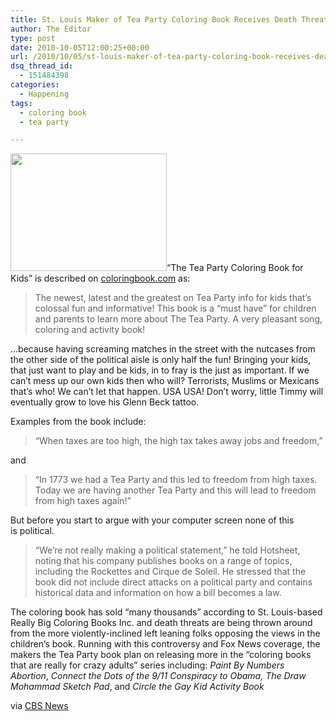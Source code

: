 ```yaml
---
title: St. Louis Maker of Tea Party Coloring Book Receives Death Threats
author: The Editor
type: post
date: 2010-10-05T12:00:25+00:00
url: /2010/10/05/st-louis-maker-of-tea-party-coloring-book-receives-death-threats/
dsq_thread_id:
  - 151484398
categories:
  - Happening
tags:
  - coloring book
  - tea party

---
```

[<img class="alignright size-full wp-image-7154" title="TeaParty-1_370x278" src="http://media.punchingkitty.com/wordpress/2010/10/TeaParty-1_370x278.jpeg?filter=resize&w=250" alt="" width="250" height="188" />][1]&#8220;The Tea Party Coloring Book for Kids&#8221; is described on <a href="http://www.coloringbook.com/" target="_blank">coloringbook.com</a> as:

> The newest, latest and the greatest on Tea Party info for kids that&#8217;s colossal fun and informative! This book is a &#8220;must have&#8221; for children and parents to learn more about The Tea Party. A very pleasant song, coloring and activity book!

&#8230;because having screaming matches in the street with the nutcases from the other side of the political aisle is only half the fun! Bringing your kids, that just want to play and be kids, in to fray is the just as important. If we can&#8217;t mess up our own kids then who will? Terrorists, Muslims or Mexicans that&#8217;s who! We can&#8217;t let that happen. USA USA! Don&#8217;t worry, little Timmy will eventually grow to love his Glenn Beck tattoo.

Examples from the book include:

> &#8220;When taxes are too high, the high tax takes away jobs and freedom,&#8221;

and

> &#8220;In 1773 we had a Tea Party and this led to freedom from high taxes. Today we are having another Tea Party and this will lead to freedom from high taxes again!&#8221;

But before you start to argue with your computer screen none of this is political.

> &#8220;We&#8217;re not really making a political statement,&#8221; he told Hotsheet, noting that his company publishes books on a range of topics, including the Rockettes and Cirque de Soleil. He stressed that the book did not include direct attacks on a political party and contains historical data and information on how a bill becomes a law.

The coloring book has sold &#8220;many thousands&#8221; according to St. Louis-based Really Big Coloring Books Inc. and death threats are being thrown around from the more violently-inclined left leaning folks opposing the views in the children&#8217;s book. Running with this controversy and Fox News coverage, the makers the Tea Party book plan on releasing more in the &#8220;coloring books that are really for crazy adults&#8221; series including: _Paint By Numbers Abortion_, _Connect the Dots of the 9/11 Conspiracy to Obama,_ _The Draw Mohammad Sketch Pad_, and _Circle the Gay Kid Activity Book_

via <a href="http://www.cbsnews.com/8301-503544_162-20017933-503544.html" target="_blank">CBS News</a>

 [1]: http://media.punchingkitty.com/wordpress/2010/10/TeaParty-1_370x278.jpeg?page=1